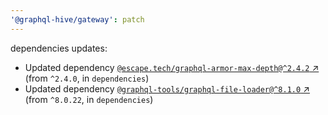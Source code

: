 ```yaml
---
'@graphql-hive/gateway': patch
---
```


dependencies updates: 

- Updated dependency [`@escape.tech/graphql-armor-max-depth@^2.4.2` ↗︎](https://www.npmjs.com/package/@escape.tech/graphql-armor-max-depth/v/2.4.2) (from `^2.4.0`, in `dependencies`)
- Updated dependency [`@graphql-tools/graphql-file-loader@^8.1.0` ↗︎](https://www.npmjs.com/package/@graphql-tools/graphql-file-loader/v/8.1.0) (from `^8.0.22`, in `dependencies`)
